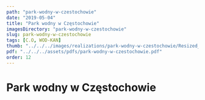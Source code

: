 ```yaml
---
path: "park-wodny-w-czestochowie"
date: "2019-05-04"
title: "Park wodny w Częstochowie"
imagesDirectory: "park-wodny-w-czestochowie"
slug: park-wodny-w-czestochowie
tags: [C.O, WOD-KAN]
thumb: "../../../images/realizations/park-wodny-w-czestochowie/Resized_20201016_091003.jpeg"
pdf: "../../../assets/pdfs/park-wodny-w-czestochowie.pdf"
order: 12
---
```


# Park wodny w Częstochowie
